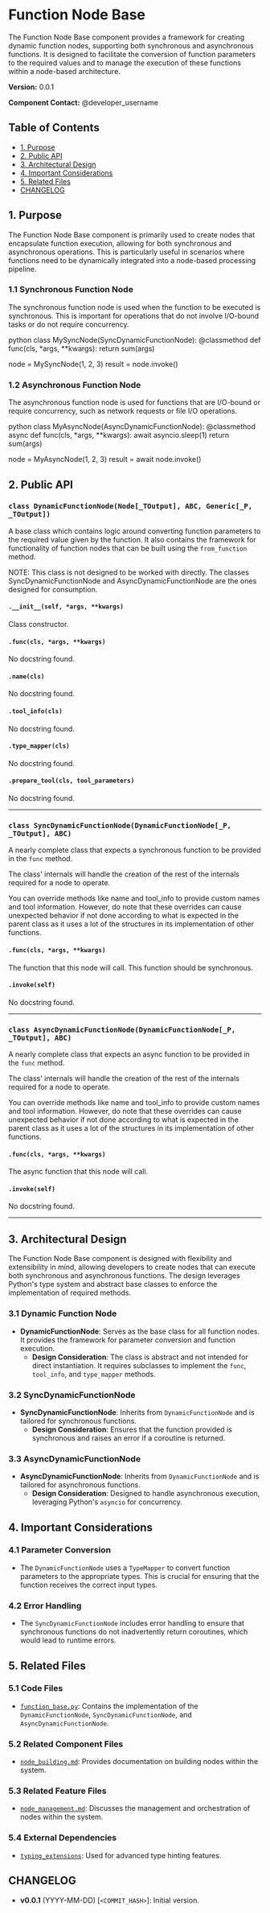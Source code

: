 # Function Node Base

The Function Node Base component provides a framework for creating dynamic function nodes, supporting both synchronous and asynchronous functions. It is designed to facilitate the conversion of function parameters to the required values and to manage the execution of these functions within a node-based architecture.

**Version:** 0.0.1

**Component Contact:** @developer_username

## Table of Contents

- [1. Purpose](#1-purpose)
- [2. Public API](#2-public-api)
- [3. Architectural Design](#3-architectural-design)
- [4. Important Considerations](#4-important-considerations)
- [5. Related Files](#5-related-files)
- [CHANGELOG](#changelog)

## 1. Purpose

The Function Node Base component is primarily used to create nodes that encapsulate function execution, allowing for both synchronous and asynchronous operations. This is particularly useful in scenarios where functions need to be dynamically integrated into a node-based processing pipeline.

### 1.1 Synchronous Function Node

The synchronous function node is used when the function to be executed is synchronous. This is important for operations that do not involve I/O-bound tasks or do not require concurrency.

python
class MySyncNode(SyncDynamicFunctionNode):
    @classmethod
    def func(cls, *args, **kwargs):
        return sum(args)

node = MySyncNode(1, 2, 3)
result = node.invoke()


### 1.2 Asynchronous Function Node

The asynchronous function node is used for functions that are I/O-bound or require concurrency, such as network requests or file I/O operations.

python
class MyAsyncNode(AsyncDynamicFunctionNode):
    @classmethod
    async def func(cls, *args, **kwargs):
        await asyncio.sleep(1)
        return sum(args)

node = MyAsyncNode(1, 2, 3)
result = await node.invoke()


## 2. Public API

### `class DynamicFunctionNode(Node[_TOutput], ABC, Generic[_P, _TOutput])`
A base class which contains logic around converting function parameters to the required value given by the function.
It also contains the framework for functionality of function nodes that can be built using the `from_function`
method.

NOTE: This class is not designed to be worked with directly. The classes SyncDynamicFunctionNode and
AsyncDynamicFunctionNode are the ones designed for consumption.

#### `.__init__(self, *args, **kwargs)`
Class constructor.

#### `.func(cls, *args, **kwargs)`
No docstring found.

#### `.name(cls)`
No docstring found.

#### `.tool_info(cls)`
No docstring found.

#### `.type_mapper(cls)`
No docstring found.

#### `.prepare_tool(cls, tool_parameters)`
No docstring found.


---
### `class SyncDynamicFunctionNode(DynamicFunctionNode[_P, _TOutput], ABC)`
A nearly complete class that expects a synchronous function to be provided in the `func` method.

The class' internals will handle the creation of the rest of the internals required for a node to operate.

You can override methods like name and tool_info to provide custom names and tool information. However,
do note that these overrides can cause unexpected behavior if not done according to what is expected in the parent
class as it uses a lot of the structures in its implementation of other functions.

#### `.func(cls, *args, **kwargs)`
The function that this node will call.
This function should be synchronous.

#### `.invoke(self)`
No docstring found.


---
### `class AsyncDynamicFunctionNode(DynamicFunctionNode[_P, _TOutput], ABC)`
A nearly complete class that expects an async function to be provided in the `func` method.

The class' internals will handle the creation of the rest of the internals required for a node to operate.

You can override methods like name and tool_info to provide custom names and tool information. However,
do note that these overrides can cause unexpected behavior if not done according to what is expected in the parent
class as it uses a lot of the structures in its implementation of other functions.

#### `.func(cls, *args, **kwargs)`
The async function that this node will call.

#### `.invoke(self)`
No docstring found.


---

## 3. Architectural Design

The Function Node Base component is designed with flexibility and extensibility in mind, allowing developers to create nodes that can execute both synchronous and asynchronous functions. The design leverages Python's type system and abstract base classes to enforce the implementation of required methods.

### 3.1 Dynamic Function Node

- **DynamicFunctionNode**: Serves as the base class for all function nodes. It provides the framework for parameter conversion and function execution.
  - **Design Consideration**: The class is abstract and not intended for direct instantiation. It requires subclasses to implement the `func`, `tool_info`, and `type_mapper` methods.

### 3.2 SyncDynamicFunctionNode

- **SyncDynamicFunctionNode**: Inherits from `DynamicFunctionNode` and is tailored for synchronous functions.
  - **Design Consideration**: Ensures that the function provided is synchronous and raises an error if a coroutine is returned.

### 3.3 AsyncDynamicFunctionNode

- **AsyncDynamicFunctionNode**: Inherits from `DynamicFunctionNode` and is tailored for asynchronous functions.
  - **Design Consideration**: Designed to handle asynchronous execution, leveraging Python's `asyncio` for concurrency.

## 4. Important Considerations

### 4.1 Parameter Conversion

- The `DynamicFunctionNode` uses a `TypeMapper` to convert function parameters to the appropriate types. This is crucial for ensuring that the function receives the correct input types.

### 4.2 Error Handling

- The `SyncDynamicFunctionNode` includes error handling to ensure that synchronous functions do not inadvertently return coroutines, which would lead to runtime errors.

## 5. Related Files

### 5.1 Code Files

- [`function_base.py`](../packages/railtracks/src/railtracks/nodes/concrete/function_base.py): Contains the implementation of the `DynamicFunctionNode`, `SyncDynamicFunctionNode`, and `AsyncDynamicFunctionNode`.

### 5.2 Related Component Files

- [`node_building.md`](../components/node_building.md): Provides documentation on building nodes within the system.

### 5.3 Related Feature Files

- [`node_management.md`](../features/node_management.md): Discusses the management and orchestration of nodes within the system.

### 5.4 External Dependencies

- [`typing_extensions`](https://pypi.org/project/typing-extensions/): Used for advanced type hinting features.

## CHANGELOG

- **v0.0.1** (YYYY-MM-DD) [`<COMMIT_HASH>`]: Initial version.
